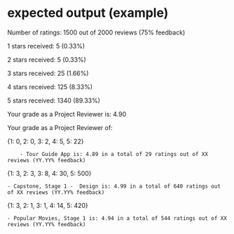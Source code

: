 # expected output (example)

Number of ratings: 1500 out of 2000 reviews (75% feedback)

1 stars received: 5 (0.33%)

2 stars received: 5 (0.33%)

3 stars received: 25 (1.66%)

4 stars received: 125 (8.33%)

5 stars received: 1340 (89.33%)

Your grade as a Project Reviewer is: 4.90


Your grade as a Project Reviewer of:

{1: 0, 2: 0, 3: 2, 4: 5, 5: 22}
    
        - Tour Guide App is: 4.89 in a total of 29 ratings out of XX reviews (YY.YY% feedback)

{1: 3, 2: 3, 3: 8, 4: 30, 5: 500}

    - Capstone, Stage 1 -  Design is: 4.99 in a total of 640 ratings out of XX reviews (YY.YY% feedback)

{1: 3, 2: 1, 3: 1, 4: 14, 5: 420}

    - Popular Movies, Stage 1 is: 4.94 in a total of 544 ratings out of XX reviews (YY.YY% feedback)
